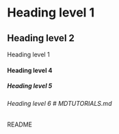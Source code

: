 # Heading level 1
## Heading level 2 
Heading level 1
#### Heading level 4
##### Heading level 5
###### Heading level 6 # MDTUTORIALS.md
README
